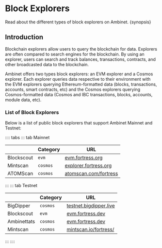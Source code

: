 <!--
order: 3
-->

# Block Explorers

Read about the different types of block explorers on Ambinet. {synopsis}

## Introduction

Blockchain explorers allow users to query the blockchain for data. Explorers are often compared to search engines for the blockchain. By using an explorer, users can search and track balances, transactions, contracts, and other broadcasted data to the blockchain.

Ambinet offers two types block explorers: an EVM explorer and a Cosmos explorer. Each explorer queries data respective to their environment with the EVM explorers querying Ethereum-formatted data (blocks, transactions, accounts, smart contracts, etc) and the Cosmos explorers querying Cosmos-formatted data (Cosmos and IBC transactions, blocks, accounts, module data, etc).

### List of Block Explorers

Below is a list of public block explorers that support Ambinet Mainnet and Testnet:

:::: tabs
::: tab Mainnet

|                      | Category | URL                    |
| -------------------- | -------- | ---------------------- |
| Blockscout  | `evm`    | [evm.fortress.org](https://evm.fortress.org/)                       |
| Mintscan   | `cosmos` | [explorer.fortress.org](https://explorer.fortress.org/) |
| ATOMScan   | `cosmos` | [atomscan.com/fortress](https://atomscan.com/fortress) |
:::
::: tab Testnet

|                      | Category | URL                    |
| -------------------- | -------- | ---------------------- |
| BigDipper  | `cosmos`    | [testnet.bigdipper.live](https://testnet.fortress.bigdipper.live/)                       |
| Blockscout  | `evm`    | [evm.fortress.dev](https://evm.fortress.dev/)                       |
| Ambinettats  | `cosmos`    | [evm.fortress.dev](https://testnet.fortresstats.io/)                       |
| Mintscan   | `cosmos` | [mintscan.io/fortress/](https://www.mintscan.io/fortress/) |
:::
::::
